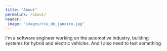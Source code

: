```yaml
---
title: "About"
permalink: /about/
header:
 image: "images/rio_de_janeiro.jpg"
---
```


I'm a software engineer working on the automotive industry, building systems for hybrid and electric vehicles. And I also need to test something. 